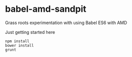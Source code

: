 # babel-amd-sandpit
Grass roots experimentation with using Babel ES6 with AMD

Just getting started here

```
npm install
bower install
grunt
```
